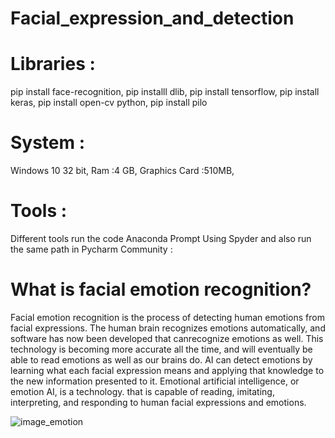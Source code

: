 
# Facial_expression_and_detection

# Libraries :
  pip install face-recognition,
  pip installl dlib,
  pip install tensorflow,
  pip install keras,
  pip install open-cv python,
  pip install pilo
 
 # System : 
  Windows 10 32 bit,
  Ram :4 GB,
  Graphics Card :510MB,
 
 # Tools : 
   Different tools run the code 
   Anaconda Prompt Using Spyder and also run the same path in 
   Pycharm Community :

# What is facial emotion recognition?
Facial emotion recognition is the process of detecting human emotions from facial expressions. The human brain recognizes emotions automatically, and software has now been developed that canrecognize emotions as well. This technology is becoming more accurate all the time, and will eventually be able to read emotions as well as our brains do.
AI can detect emotions by learning what each facial expression means and applying that knowledge to the new information presented to it. Emotional artificial intelligence, or emotion AI, is a technology.
that is capable of reading, imitating, interpreting, and responding to human facial expressions and emotions.


![image_emotion](https://user-images.githubusercontent.com/44410930/120114437-d35bcd80-c19c-11eb-96eb-37ae0e01634b.PNG)


